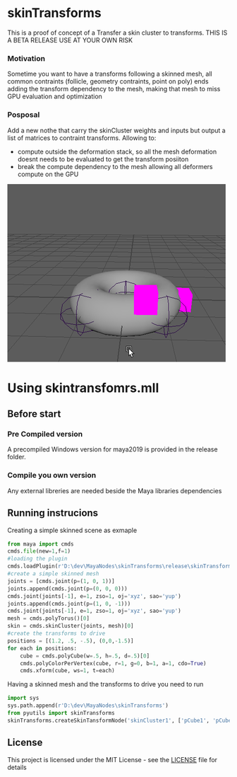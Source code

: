 # skinTransforms
This is a proof of concept of a Transfer a skin cluster to transforms. 
THIS IS A BETA RELEASE USE AT YOUR OWN RISK

### Motivation

Sometime you want to have a transforms following a skinned mesh, all common contraints (follicle, geometry contraints, point on poly) ends adding the transform dependency to the mesh, 
making that mesh to miss GPU evaluation and optimization


### Posposal
Add a new nothe that carry the skinCluster weights and inputs but output a list of matrices to contraint transforms. Allowing to:
* compute outside the deformation stack, so all the mesh deformation doesnt needs to be evaluated to get the transform posiiton
* break the compute dependency to the mesh allowing all deformers compute on the GPU

![](skinTransforms.gif)


# Using skintransfomrs.mll
## Before start

### Pre Compiled version

A precompiled Windows version for maya2019 is provided in the release folder.

### Compile you own version

Any external libreries are needed beside the Maya libraries dependencies

## Running instrucions
Creating a simple skinned scene as exmaple
```python
from maya import cmds
cmds.file(new=1,f=1)
#loading the plugin
cmds.loadPlugin(r'D:\dev\MayaNodes\skinTransforms\release\skinTransforms.mll')
#create a simple skinned mesh
joints = [cmds.joint(p=(1, 0, 1))]
joints.append(cmds.joint(p=(0, 0, 0)))
cmds.joint(joints[-1], e=1, zso=1, oj='xyz', sao='yup')
joints.append(cmds.joint(p=(1, 0, -1)))
cmds.joint(joints[-1], e=1, zso=1, oj='xyz', sao='yup')
mesh = cmds.polyTorus()[0]
skin = cmds.skinCluster(joints, mesh)[0]
#create the transforms to drive
positions = [(1.2, .5, -.5), (0,0,-1.5)]
for each in positions:
    cube = cmds.polyCube(w=.5, h=.5, d=.5)[0]
    cmds.polyColorPerVertex(cube, r=1, g=0, b=1, a=1, cdo=True)
    cmds.xform(cube, ws=1, t=each)

```
Having a skinned mesh and the transforms to drive you need to run 
```python
import sys
sys.path.append(r'D:\dev\MayaNodes\skinTransforms')
from pyutils import skinTransforms
skinTransforms.createSkinTansformNode('skinCluster1', ['pCube1', 'pCube2'])
```

## License

This project is licensed under the MIT License - see the [LICENSE](LICENSE) file for details

